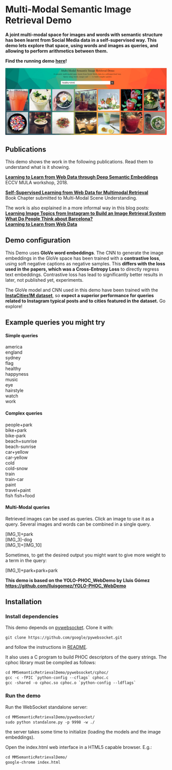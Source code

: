 # Multi-Modal Semantic Image Retrieval Demo

**A joint multi-modal space for images and words with semantic structure has been learnt from Social Media data in a self-supervised way.
This demo lets explore that space, using words and images as queries, and allowing to perform arithmetics between them.**

**Find the running demo [here](https://gombru.github.io/MMSemanticRetrievalDemo/)!**

![demo_img](demo.png)

## Publications

This demo shows the work in the following publications. Read them to understand what is it showing.

**[Learning to Learn from Web Data through Deep Semantic Embeddings](https://arxiv.org/abs/1808.06368)**  
ECCV MULA workshop, 2018.
  
**[Self-Supervised Learning from Web Data for Multimodal Retrieval](https://arxiv.org/abs/1901.02004)**  
Book Chapter submitted to Multi-Modal Scene Understanding.

The work is also explained in a more informal way in this blog posts:  
**[Learning Image Topics from Instagram to Build an Image Retrieval System](https://gombru.github.io/2017/06/30/learning_from_instagram/)**  
**[What Do People Think about Barcelona?](https://gombru.github.io/2018/01/12/insta_barcelona/)**  
**[Learning to Learn from Web Data](https://gombru.github.io/2018/08/01/learning_from_web_data/)**  

## Demo configuration

This Demo uses **GloVe word embeddings**. The CNN to generate the image embeddings in the GloVe space has been trained with a **contrastive
loss**, using soft negative captions as negative samples. This **differs with the loss used in the papers, which was a Cross-Entropy Loss** to directly regress text embeddings. 
Contrastive loss has lead to significantly better results in later, not published yet, experiments.

The GloVe model and CNN used in this demo have been trained with the **[InstaCities1M dataset](https://gombru.github.io/2018/08/01/InstaCities1M/)**, so **expect a superior performance for queries related to Instagram typical posts and to cities featured in the dataset.** Go explore!

## Example queries you might try

#### Simple queries
america  
england  
sydney  
flag  
healthy  
happyness  
music  
eye  
hairstyle  
watch  
work  

#### Complex queries
people+park  
bike+park   
bike-park  
beach+sunrise  
beach-sunrise  
car+yellow  
car-yellow  
cold  
cold-snow  
train  
train-car  
paint  
travel+paint  
fish
fish+food

#### Multi-Modal queries
Retrieved images can be used as queries. Click an image to use it as a query.
Several images and words can be combined in a single query.

[IMG_1]+park  
[IMG_3]-dog  
[IMG_1]+[IMG_10]  

Sometimes, to get the desired output you might want to give more weight to a term in the query:

[IMG_1]+park+park+park




**This demo is based on the YOLO-PHOC_WebDemo by Lluis Gómez https://github.com/lluisgomez/YOLO-PHOC_WebDemo**


## Installation

### Install dependencies

This demo depends on [pywebsocket](https://github.com/google/pywebsocket/). Clone it with:

```
git clone https://github.com/google/pywebsocket.git
```

and follow the instructions in [README](https://github.com/google/pywebsocket/blob/master/README).

It also uses a C program to build PHOC descriptors of the query strings. The cphoc library must be compiled as follows:

```
cd MMSemanticRetrievalDemo/pywebsocket/cphoc/
gcc -c -fPIC `python-config --cflags` cphoc.c
gcc -shared -o cphoc.so cphoc.o `python-config --ldflags`
```

### Run the demo

Run the WebSocket standalone server:

```
cd MMSemanticRetrievalDemo/pywebsocket/
sudo python standalone.py -p 9998 -w ./
```
the server takes some time to initialize (loading the models and the image embeddings).


Open the index.html web interface in a HTML5 capable browser. E.g.:

```
cd MMSemanticRetrievalDemo/
google-chrome index.html
```
